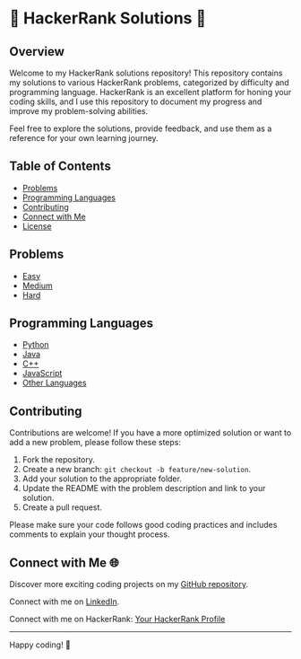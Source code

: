 # 🌟 HackerRank Solutions 🌟

## Overview

Welcome to my HackerRank solutions repository! This repository contains my solutions to various HackerRank problems, categorized by difficulty and programming language. HackerRank is an excellent platform for honing your coding skills, and I use this repository to document my progress and improve my problem-solving abilities.

Feel free to explore the solutions, provide feedback, and use them as a reference for your own learning journey.

## Table of Contents

- [Problems](#problems)
- [Programming Languages](#programming-languages)
- [Contributing](#contributing)
- [Connect with Me](#connect-with-me)
- [License](#license)

## Problems

- [Easy](#easy)
- [Medium](#medium)
- [Hard](#hard)

## Programming Languages

- [Python](#python)
- [Java](#java)
- [C++](#c++)
- [JavaScript](#javascript)
- [Other Languages](#other-languages)

## Contributing

Contributions are welcome! If you have a more optimized solution or want to add a new problem, please follow these steps:

1. Fork the repository.
2. Create a new branch: `git checkout -b feature/new-solution`.
3. Add your solution to the appropriate folder.
4. Update the README with the problem description and link to your solution.
5. Create a pull request.

Please make sure your code follows good coding practices and includes comments to explain your thought process.

## Connect with Me 🌐

Discover more exciting coding projects on my [GitHub repository](https://github.com/YourGitHubUsername).

Connect with me on [LinkedIn](https://www.linkedin.com/in/your-linkedin-profile).

Connect with me on HackerRank: [Your HackerRank Profile](https://www.hackerrank.com/your-hackerrank-profile)

---

Happy coding! 🚀
